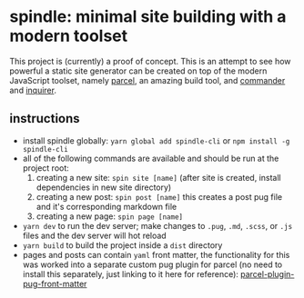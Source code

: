 # spindle: minimal site building with a modern toolset

This project is (currently) a proof of concept. This is an attempt to see how powerful a static site generator can be created on top of the modern JavaScript toolset, namely [parcel](https://parceljs.org/), an amazing build tool, and [commander](https://github.com/tj/commander.js/) and [inquirer](https://github.com/SBoudrias/Inquirer.js/).

## instructions

- install spindle globally: `yarn global add spindle-cli` or `npm install -g spindle-cli`
- all of the following commands are available and should be run at the project root:
  1.  creating a new site: `spin site [name]` (after site is created, install dependencies in new site directory)
  2.  creating a new post: `spin post [name]` this creates a post pug file and it's corresponding markdown file
  3.  creating a new page: `spin page [name]`
- `yarn dev` to run the dev server; make changes to `.pug`, `.md`, `.scss`, or `.js` files and the dev server will hot reload
- `yarn build` to build the project inside a `dist` directory
- pages and posts can contain `yaml` front matter, the functionality for this was worked into a separate custom pug plugin for parcel (no need to install this separately, just linking to it here for reference): [parcel-plugin-pug-front-matter](https://github.com/thoughtbyte/parcel-plugin-pug-front-matter)

